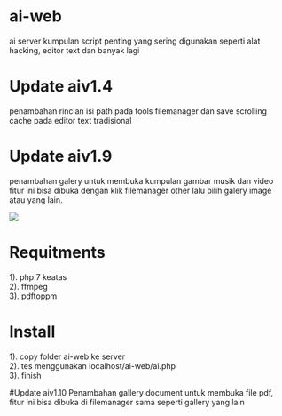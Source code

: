 # ai-web
ai server kumpulan script penting yang sering
digunakan seperti alat hacking, editor text dan banyak lagi

# Update aiv1.4
penambahan rincian isi path pada tools filemanager
dan save scrolling cache pada editor text tradisional

# Update aiv1.9
penambahan galery untuk membuka kumpulan gambar musik dan video
fitur ini bisa dibuka dengan klik filemanager other lalu pilih
galery image atau yang lain.

![](output.gif)

# Requitments
1). php 7 keatas <br>
2). ffmpeg <br>
3). pdftoppm <br>

# Install 
1). copy folder ai-web ke server <br>
2). tes menggunakan localhost/ai-web/ai.php <br>
3). finish <br>

#Update aiv1.10
Penambahan gallery document untuk membuka file pdf, fitur ini
bisa dibuka di filemanager sama seperti gallery yang lain

